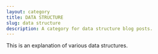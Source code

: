 ```yaml
---
layout: category
title: DATA STRUCTURE
slug: data structure
description: A category for data structure blog posts.
---
```


This is an explanation of various data structures.
